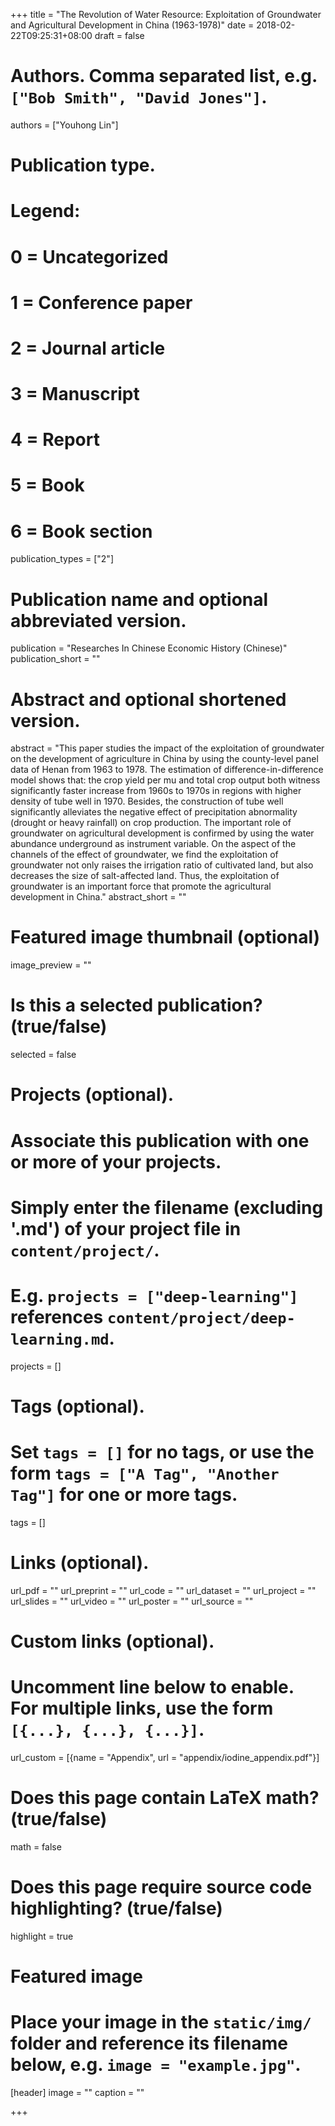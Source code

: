 +++
title = "The Revolution of Water Resource: Exploitation of Groundwater and Agricultural Development in China (1963-1978)"
date = 2018-02-22T09:25:31+08:00
draft = false

# Authors. Comma separated list, e.g. `["Bob Smith", "David Jones"]`.
authors = ["Youhong Lin"]

# Publication type.
# Legend:
# 0 = Uncategorized
# 1 = Conference paper
# 2 = Journal article
# 3 = Manuscript
# 4 = Report
# 5 = Book
# 6 = Book section
publication_types = ["2"]

# Publication name and optional abbreviated version.
publication = "Researches In Chinese Economic History (Chinese)"
publication_short = ""

# Abstract and optional shortened version.
abstract = "This paper studies the impact of the exploitation of groundwater on the development of agriculture in China by using the county-level panel data of Henan from 1963 to 1978. The estimation of difference-in-difference model shows that: the crop yield per mu and total crop output both witness significantly faster increase from 1960s to 1970s in regions with higher density of tube well in 1970. Besides, the construction of tube well significantly alleviates the negative effect of precipitation abnormality (drought or heavy rainfall) on crop production. The important role of groundwater on agricultural development is confirmed by using the water abundance underground as instrument variable. On the aspect of the channels of the effect of groundwater, we find the exploitation of groundwater not only raises the irrigation ratio of cultivated land, but also decreases the size of salt-affected land. Thus, the exploitation of groundwater is an important force that promote the agricultural development in China."
abstract_short = ""

# Featured image thumbnail (optional)
image_preview = ""

# Is this a selected publication? (true/false)
selected = false

# Projects (optional).
#   Associate this publication with one or more of your projects.
#   Simply enter the filename (excluding '.md') of your project file in `content/project/`.
#   E.g. `projects = ["deep-learning"]` references `content/project/deep-learning.md`.
projects = []

# Tags (optional).
#   Set `tags = []` for no tags, or use the form `tags = ["A Tag", "Another Tag"]` for one or more tags.
tags = []

# Links (optional).
url_pdf = ""
url_preprint = ""
url_code = ""
url_dataset = ""
url_project = ""
url_slides = ""
url_video = ""
url_poster = ""
url_source = ""

# Custom links (optional).
#   Uncomment line below to enable. For multiple links, use the form `[{...}, {...}, {...}]`.
url_custom = [{name = "Appendix", url = "appendix/iodine_appendix.pdf"}]

# Does this page contain LaTeX math? (true/false)
math = false

# Does this page require source code highlighting? (true/false)
highlight = true

# Featured image
# Place your image in the `static/img/` folder and reference its filename below, e.g. `image = "example.jpg"`.
[header]
image = ""
caption = ""

+++
